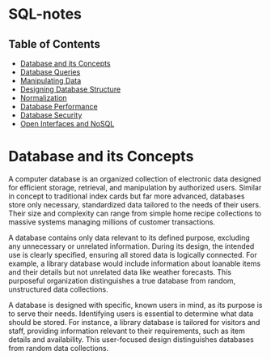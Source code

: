 # SQL-notes

## Table of Contents

- [Database and its Concepts](#database-and-its-concepts)
- [Database Queries](#database-queries)
- [Manipulating Data](#manipulating-data)
- [Designing Database Structure](#designing-database-structure)
- [Normalization](#normalization)
- [Database Performance](#database-performance)
- [Database Security](#database-security)
- [Open Interfaces and NoSQL](#open-interfaces-and-nosql)

# Database and its Concepts

A computer database is an organized collection of electronic data designed for efficient storage, retrieval, and manipulation by authorized users. Similar in concept to traditional index cards but far more advanced, databases store only necessary, standardized data tailored to the needs of their users. Their size and complexity can range from simple home recipe collections to massive systems managing millions of customer transactions.

A database contains only data relevant to its defined purpose, excluding any unnecessary or unrelated information. During its design, the intended use is clearly specified, ensuring all stored data is logically connected. For example, a library database would include information about loanable items and their details but not unrelated data like weather forecasts. This purposeful organization distinguishes a true database from random, unstructured data collections.

A database is designed with specific, known users in mind, as its purpose is to serve their needs. Identifying users is essential to determine what data should be stored. For instance, a library database is tailored for visitors and staff, providing information relevant to their requirements, such as item details and availability. This user-focused design distinguishes databases from random data collections.
